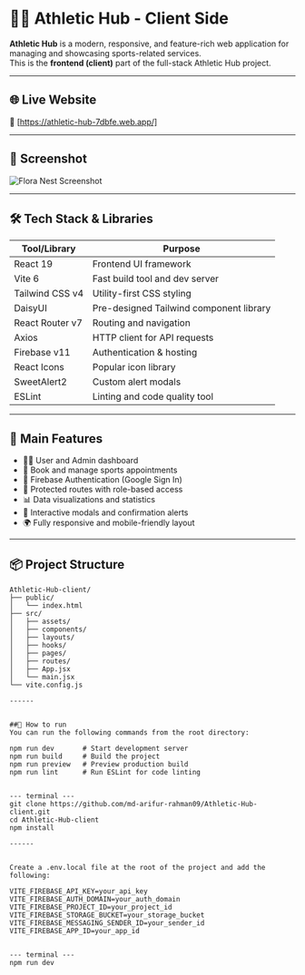 # 🏃‍♂️ Athletic Hub - Client Side

**Athletic Hub** is a modern, responsive, and feature-rich web application for managing and showcasing sports-related services.  
This is the **frontend (client)** part of the full-stack Athletic Hub project.

---

## 🌐 Live Website

🔗 [https://athletic-hub-7dbfe.web.app/] 

---

## 📸 Screenshot

![Flora Nest Screenshot](https://i.postimg.cc/MGch6czW/athletic-hub.jpg)

---

## 🛠️ Tech Stack & Libraries

| Tool/Library          | Purpose                                  |
|-----------------------|------------------------------------------|
| React 19              | Frontend UI framework                    |
| Vite 6                | Fast build tool and dev server           |
| Tailwind CSS v4       | Utility-first CSS styling                |
| DaisyUI               | Pre-designed Tailwind component library |
| React Router v7       | Routing and navigation                   |
| Axios                 | HTTP client for API requests             |
| Firebase v11          | Authentication & hosting                 |
| React Icons           | Popular icon library                     |
| SweetAlert2           | Custom alert modals                      |
| ESLint                | Linting and code quality tool            |

---

## 🎯 Main Features

- 🧑‍💼 User and Admin dashboard
- 📅 Book and manage sports appointments
- 🔐 Firebase Authentication (Google Sign In)
- 🧾 Protected routes with role-based access
- 📊 Data visualizations and statistics
- 💬 Interactive modals and confirmation alerts
- 🌍 Fully responsive and mobile-friendly layout

---

## 📦 Project Structure

```text
Athletic-Hub-client/
├── public/
│   └── index.html
├── src/
│   ├── assets/
│   ├── components/
│   ├── layouts/
│   ├── hooks/
│   ├── pages/
│   ├── routes/
│   ├── App.jsx
│   └── main.jsx
└── vite.config.js

------


##👟 How to run
You can run the following commands from the root directory:

npm run dev       # Start development server
npm run build     # Build the project
npm run preview   # Preview production build
npm run lint      # Run ESLint for code linting


--- terminal --- 
git clone https://github.com/md-arifur-rahman09/Athletic-Hub-client.git
cd Athletic-Hub-client
npm install

------


Create a .env.local file at the root of the project and add the following:

VITE_FIREBASE_API_KEY=your_api_key
VITE_FIREBASE_AUTH_DOMAIN=your_auth_domain
VITE_FIREBASE_PROJECT_ID=your_project_id
VITE_FIREBASE_STORAGE_BUCKET=your_storage_bucket
VITE_FIREBASE_MESSAGING_SENDER_ID=your_sender_id
VITE_FIREBASE_APP_ID=your_app_id


--- terminal ---
npm run dev


